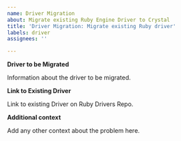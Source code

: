 ```yaml
---
name: Driver Migration
about: Migrate existing Ruby Engine Driver to Crystal
title: 'Driver Migration: Migrate existing Ruby driver'
labels: driver
assignees: ''

---
```


**Driver to be Migrated**

Information about the driver to be migrated.

**Link to Existing Driver**

Link to existing Driver on Ruby Drivers Repo.

**Additional context**

Add any other context about the problem here.
